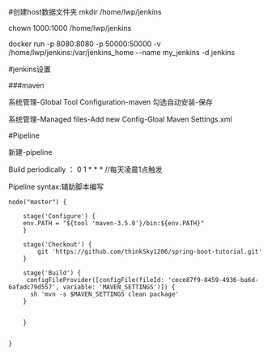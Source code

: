 #创建host数据文件夹
mkdir /home/lwp/jenkins

chown 1000:1000 /home/lwp/jenkins

docker run -p 8080:8080 -p 50000:50000 -v /home/lwp/jenkins:/var/jenkins_home --name my_jenkins -d jenkins


#jenkins设置

###maven

系统管理-Global Tool Configuration-maven 勾选自动安装-保存

系统管理-Managed files-Add new Config-Gloal Maven Settings.xml


#Pipeline

新建-pipeline

Build periodically ： 0 1 * * *   //每天凌晨1点触发

Pipeline syntax:辅助脚本编写



	node("master") {
	    
	    stage('Configure') {
	    env.PATH = "${tool 'maven-3.5.0'}/bin:${env.PATH}"
	    }
	    
	    stage('Checkout') {
	        git 'https://github.com/thinkSky1206/spring-boot-tutorial.git'
	    }
	    
	    stage('Build') {
	     configFileProvider([configFile(fileId: 'cece87f9-8459-4936-ba6d-6afadc79d557', variable: 'MAVEN_SETTINGS')]) {
	      sh 'mvn -s $MAVEN_SETTINGS clean package'
	    }
	
	    
	    }
	    
	    
	}